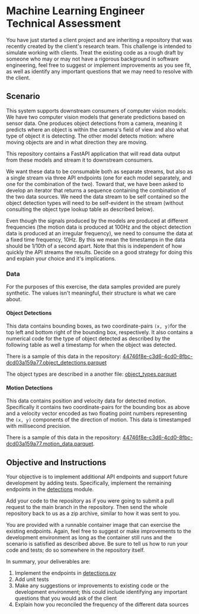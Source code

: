 # Machine Learning Engineer Technical Assessment

You have just started a client project and are inheriting a repository that was
recently created by the client's research team. This challenge is intended to
simulate working with clients. Treat the existing code as a rough draft by
someone who may or may not have a rigorous background in software engineering,
feel free to suggest or implement improvements as you see fit, as well as
identify any important questions that we may need to resolve with the client.

## Scenario

This system supports downstream consumers of computer vision models. We have two
computer vision models that generate predictions based on sensor data. One
produces object detections from a camera, meaning it predicts where an object is
within the camera's field of view and also what type of object it is detecting.
The other model detects motion: where moving objects are and in what direction
they are moving.

This repository contains a FastAPI application that will read data output from
these models and stream it to downstream consumers.

We want these data to be consumable both as separate streams, but also as a
single stream via three API endpoints (one for each model separately, and one
for the combination of the two). Toward that, we have been asked to develop an
iterator that returns a sequence containing the combination of the two data
sources. We need the data stream to be self contained so the object detection
types will need to be self-evident in the stream (without consulting the object
type lookup table as described below).

Even though the signals produced by the models are produced at different
frequencies (the motion data is produced at 100Hz and the object detection data
is produced at an irregular frequency), we need to consume the data at a fixed
time frequency, 10Hz. By this we mean the timestamps in the data should be
1/10th of a second apart. Note that this is independent of how quickly the API
streams the results. Decide on a good strategy for doing this and explain your
choice and it's implications.

### Data

For the purposes of this exercise, the data samples provided are purely
synthetic. The values isn't meaningful, their structure is what we care about.

#### Object Detections

This data contains bounding boxes, as two coordinate-pairs `(x, y)`for the top
left and bottom right of the bounding box, respectively. It also contains a
numerical code for the type of object detected as described by the following
table as well a timestamp for when the object was detected.

There is a sample of this data in the repository:
[44746f8e-c3d6-4cd0-8fbc-dcd03a159a77.object_detections.parquet](./44746f8e-c3d6-4cd0-8fbc-dcd03a159a77.object_detections.parquet)

The object types are described in a another file:
[object_types.parquet](./object_types.parquet)

#### Motion Detections

This data contains position and velocity data for detected motion. Specifically
it contains two coordinate-pairs for the bounding box as above and a velocity
vector encoded as two floating point numbers representing the `(x, y)`
components of the direction of motion. This data is timestamped with millisecond
precision.

There is a sample of this data in the repository:
[44746f8e-c3d6-4cd0-8fbc-dcd03a159a77.motion_data.parquet](./44746f8e-c3d6-4cd0-8fbc-dcd03a159a77.motion_data.parquet).

## Objective and Instructions

Your objective is to implement additional API endpoints and support future
development by adding tests. Specifically, implement the remaining endpoints in
the [detections](./detections/api/routes/detections.py) module.

Add your code to the repository as if you were going to submit a pull
request to the main branch in the repository. Then send the whole repository
back to us as a zip archive, similar to how it was sent to you.

You are provided with a runnable container image that can exercise the existing
endpoints. Again, feel free to suggest or make improvements to the development
environment as long as the container still runs and the scenario is satisfied as
described above. Be sure to tell us how to run your code and tests; do so
somewhere in the repository itself.

In summary, your deliverables are:

1. Implement the endpoints in [detections.py](./detections/api/routes/detections.py)
2. Add unit tests
3. Make any suggestions or improvements to existing code or the development
environment; this could include identifying any important questions that you
would ask of the client
4. Explain how you reconciled the frequency of the different data sources
